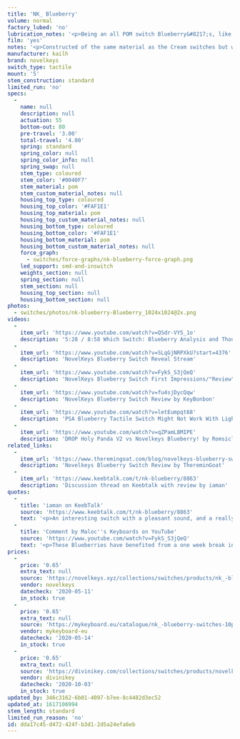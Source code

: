 ```yaml
---
title: 'NK_ Blueberry'
volume: normal
factory_lubed: 'no'
lubrication_notes: '<p>Being an all POM switch Blueberry&#8217;s, like Creams, are pretty smooth anyway but there is some noticeable friction. A small amount of Krytox 205 Grade 0 works well on these.</p>'
film: 'yes'
notes: '<p>Constructed of the same material as the Cream switches but with a new tactile stem. Very long tactile bump that ends at 3mm &#8211; which is the actuation point. </p>'
manufacturer: kailh
brand: novelkeys
switch_type: tactile
mount: '5'
stem_construction: standard
limited_run: 'no'
specs:
  -
    name: null
    description: null
    actuation: 55
    bottom-out: 80
    pre-travel: '3.00'
    total-travel: '4.00'
    spring: standard
    spring_color: null
    spring_color_info: null
    spring_swap: null
    stem_type: coloured
    stem_color: '#0040F7'
    stem_material: pom
    stem_custom_material_notes: null
    housing_top_type: coloured
    housing_top_color: '#FAF1E1'
    housing_top_material: pom
    housing_top_custom_material_notes: null
    housing_bottom_type: coloured
    housing_bottom_color: '#FAF1E1'
    housing_bottom_material: pom
    housing_bottom_custom_material_notes: null
    force_graph:
      - switches/force-graphs/nk-blueberry-force-graph.png
    led_support: smd-and-inswitch
    weights_section: null
    spring_section: null
    stem_section: null
    housing_top_section: null
    housing_bottom_section: null
photos:
  - switches/photos/nk-blueberry-Blueberry_1024x1024@2x.png
videos:
  -
    item_url: 'https://www.youtube.com/watch?v=QSdr-VYS_1o'
    description: '5:28 / 8:58 Which Switch: Blueberry Analysis and Thoughts by Manofinterests'
  -
    item_url: 'https://www.youtube.com/watch?v=SLqGjNRPXkU?start=4376'
    description: 'NovelKeys Blueberry Switch Reveal Stream'
  -
    item_url: 'https://www.youtube.com/watch?v=FykS_S3jQeQ'
    description: 'NovelKeys Blueberry Switch First Impressions/"Review" (Stock/Lubed) by Toufusoup'
  -
    item_url: 'https://www.youtube.com/watch?v=fu4sjDycQqw'
    description: 'NovelKeys Blueberry Switch Review by KeyBonbon'
  -
    item_url: 'https://www.youtube.com/watch?v=letEumpqt68'
    description: 'PSA Blueberry Tactile Switch Might Not Work With Lighter Spring Swaps by Andy V Nguyen'
  -
    item_url: 'https://www.youtube.com/watch?v=qZPamLBMIPE'
    description: 'DROP Holy Panda V2 vs Novelkeys Blueberry! by Romsicle'
related_links:
  -
    item_url: 'https://www.theremingoat.com/blog/novelkeys-blueberry-switch-review'
    description: 'Novelkeys Blueberry Switch Review by ThereminGoat'
  -
    item_url: 'https://www.keebtalk.com/t/nk-blueberry/8863'
    description: 'Discussion thread on Keebtalk with review by iaman'
quotes:
  -
    title: 'iaman on KeebTalk'
    source: 'https://www.keebtalk.com/t/nk-blueberry/8863'
    text: '<p>An interesting switch with a pleasant sound, and a really interesting stem that unfortunately seems to be incompatible with lighter springs. Might be a great tactile option for heavy-handed typists.</p>'
  -
    title: 'Comment by Maloc''s Keyboards on YouTube'
    source: 'https://www.youtube.com/watch?v=FykS_S3jQeQ'
    text: '<p>These Blueberries have benefited from a one week break in period. Whether you plan to lube them or not they are ten times less scratchy in my opinion after some constant use for about a week. I believe its the pom housing slowly doing what it is intended to do.</p>'
prices:
  -
    price: '0.65'
    extra_text: null
    source: 'https://novelkeys.xyz/collections/switches/products/nk_-blueberry'
    vendor: novelkeys
    datecheck: '2020-05-11'
    in_stock: true
  -
    price: '0.65'
    extra_text: null
    source: 'https://mykeyboard.eu/catalogue/nk_-blueberry-switches-10pack_2113/'
    vendor: mykeyboard-eu
    datecheck: '2020-05-14'
    in_stock: true
  -
    price: '0.65'
    extra_text: null
    source: 'https://divinikey.com/collections/switches/products/novelkeys-x-kailh-blueberry-tactile-switches'
    vendor: divinikey
    datecheck: '2020-10-03'
    in_stock: true
updated_by: 346c3162-6b01-4097-b7ee-8c4482d3ec52
updated_at: 1617106994
stem_length: standard
limited_run_reason: 'no'
id: dda17c45-d472-424f-b3d1-2d5a24efa6eb
---
```


